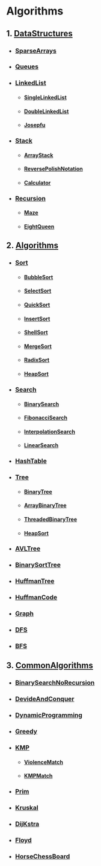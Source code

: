 # Algorithms



## 1. [DataStructures](https://github.com/CrazyCatZhang/Algorithms/tree/master/AlgsAndDs/Datastructures/src/com/catzhang)

 - ### [SparseArrays](https://github.com/CrazyCatZhang/Algorithms/tree/master/AlgsAndDs/Datastructures/src/com/catzhang/sparsearrays)

 - ### [Queues](https://github.com/CrazyCatZhang/Algorithms/tree/master/AlgsAndDs/Datastructures/src/com/catzhang/queues)

 - ### [LinkedList](https://github.com/CrazyCatZhang/Algorithms/tree/master/AlgsAndDs/Datastructures/src/com/catzhang/linkedlist)

   - #### [SingleLinkedList](https://github.com/CrazyCatZhang/Algorithms/tree/master/AlgsAndDs/Datastructures/src/com/catzhang/linkedlist/singlelinkedlist)

   - #### [DoubleLinkedList](https://github.com/CrazyCatZhang/Algorithms/tree/master/AlgsAndDs/Datastructures/src/com/catzhang/linkedlist/doublelinkedlist)

   - #### [Josepfu](https://github.com/CrazyCatZhang/Algorithms/tree/master/AlgsAndDs/Datastructures/src/com/catzhang/linkedlist/josepfu)

- ### [Stack](https://github.com/CrazyCatZhang/Algorithms/tree/master/AlgsAndDs/Datastructures/src/com/catzhang/stack)

  - #### [ArrayStack](https://github.com/CrazyCatZhang/Algorithms/tree/master/AlgsAndDs/Datastructures/src/com/catzhang/stack/arraystack)

  - #### [ReversePolishNotation](https://github.com/CrazyCatZhang/Algorithms/tree/master/AlgsAndDs/Datastructures/src/com/catzhang/stack/reversepolishnotation)

  - #### [Calculator](https://github.com/CrazyCatZhang/Algorithms/tree/master/AlgsAndDs/Datastructures/src/com/catzhang/stack/calculator)

- ### [Recursion](https://github.com/CrazyCatZhang/Algorithms/tree/master/AlgsAndDs/Datastructures/src/com/catzhang/recursion)

  - #### [Maze](https://github.com/CrazyCatZhang/Algorithms/tree/master/AlgsAndDs/Datastructures/src/com/catzhang/recursion/maze)

  - #### [EightQueen](https://github.com/CrazyCatZhang/Algorithms/tree/master/AlgsAndDs/Datastructures/src/com/catzhang/recursion/eightqueen)



## 2. [Algorithms](https://github.com/CrazyCatZhang/Algorithms/tree/master/AlgsAndDs/Algorithms/src/com/catzhang)

 - ### [Sort](https://github.com/CrazyCatZhang/Algorithms/tree/master/AlgsAndDs/Algorithms/src/com/catzhang/sort)

    - #### [BubbleSort](https://github.com/CrazyCatZhang/Algorithms/tree/master/AlgsAndDs/Algorithms/src/com/catzhang/sort/bubblesort)

    - #### [SelectSort](https://github.com/CrazyCatZhang/Algorithms/tree/master/AlgsAndDs/Algorithms/src/com/catzhang/sort/selectsort)

    - #### [QuickSort](https://github.com/CrazyCatZhang/Algorithms/tree/master/AlgsAndDs/Algorithms/src/com/catzhang/sort/selectsort)

    - #### [InsertSort](https://github.com/CrazyCatZhang/Algorithms/tree/master/AlgsAndDs/Algorithms/src/com/catzhang/sort/insertsort)

    - #### [ShellSort](https://github.com/CrazyCatZhang/Algorithms/tree/master/AlgsAndDs/Algorithms/src/com/catzhang/sort/shellsort)

    - #### [MergeSort](https://github.com/CrazyCatZhang/Algorithms/tree/master/AlgsAndDs/Algorithms/src/com/catzhang/sort/mergesort)

    - #### [RadixSort](https://github.com/CrazyCatZhang/Algorithms/tree/master/AlgsAndDs/Algorithms/src/com/catzhang/sort/redixsort)

   	- #### [HeapSort](https://github.com/CrazyCatZhang/Algorithms/tree/master/AlgsAndDs/Algorithms/src/com/catzhang/sort/heapsort)

- ### [Search](https://github.com/CrazyCatZhang/Algorithms/tree/master/AlgsAndDs/Algorithms/src/com/catzhang/search)

  - #### [BinarySearch](https://github.com/CrazyCatZhang/Algorithms/tree/master/AlgsAndDs/Algorithms/src/com/catzhang/search/binarysearch)

  - #### [FibonacciSearch](https://github.com/CrazyCatZhang/Algorithms/tree/master/AlgsAndDs/Algorithms/src/com/catzhang/search/fibonaccisearch)

  - #### [InterpolationSearch](https://github.com/CrazyCatZhang/Algorithms/tree/master/AlgsAndDs/Algorithms/src/com/catzhang/search/interpolationsearch)

  - #### [LinearSearch](https://github.com/CrazyCatZhang/Algorithms/tree/master/AlgsAndDs/Algorithms/src/com/catzhang/search/linearsearch)

- ### [HashTable](https://github.com/CrazyCatZhang/Algorithms/tree/master/AlgsAndDs/Algorithms/src/com/catzhang/hashtable)

- ### [Tree](https://github.com/CrazyCatZhang/Algorithms/tree/master/AlgsAndDs/Algorithms/src/com/catzhang/tree)

  - #### [BinaryTree](https://github.com/CrazyCatZhang/Algorithms/tree/master/AlgsAndDs/Algorithms/src/com/catzhang/tree/binarytree)

  - #### [ArrayBinaryTree](https://github.com/CrazyCatZhang/Algorithms/tree/master/AlgsAndDs/Algorithms/src/com/catzhang/tree/arraybinarytree)

  - #### [ThreadedBinaryTree](https://github.com/CrazyCatZhang/Algorithms/tree/master/AlgsAndDs/Algorithms/src/com/catzhang/tree/threadedbinarytree)

  - #### [HeapSort](https://github.com/CrazyCatZhang/Algorithms/tree/master/AlgsAndDs/Algorithms/src/com/catzhang/tree/heapsort)

- ### [AVLTree](https://github.com/CrazyCatZhang/Algorithms/tree/master/AlgsAndDs/Algorithms/src/com/catzhang/avltree)

- ### [BinarySortTree](https://github.com/CrazyCatZhang/Algorithms/tree/master/AlgsAndDs/Algorithms/src/com/catzhang/binarysorttree)

- ### [HuffmanTree](https://github.com/CrazyCatZhang/Algorithms/tree/master/AlgsAndDs/Algorithms/src/com/catzhang/huffmantree)

- ### [HuffmanCode](https://github.com/CrazyCatZhang/Algorithms/tree/master/AlgsAndDs/Algorithms/src/com/catzhang/huffmancode)

- ### [Graph](https://github.com/CrazyCatZhang/Algorithms/tree/master/AlgsAndDs/Algorithms/src/com/catzhang/graph)

- ### [DFS](https://github.com/CrazyCatZhang/Algorithms/tree/master/AlgsAndDs/Algorithms/src/com/catzhang/dfs)

- ### [BFS](https://github.com/CrazyCatZhang/Algorithms/tree/master/AlgsAndDs/Algorithms/src/com/catzhang/bfs)



## 3. [CommonAlgorithms](https://github.com/CrazyCatZhang/Algorithms/tree/master/AlgsAndDs/CommonAlgorithms/src/com/catzhang)

 - ### [BinarySearchNoRecursion](https://github.com/CrazyCatZhang/Algorithms/tree/master/AlgsAndDs/CommonAlgorithms/src/com/catzhang/binarysearchnorecursion)

 - ### [DevideAndConquer](https://github.com/CrazyCatZhang/Algorithms/tree/master/AlgsAndDs/CommonAlgorithms/src/com/catzhang/divideandconquer)

 - ### [DynamicProgramming](https://github.com/CrazyCatZhang/Algorithms/tree/master/AlgsAndDs/CommonAlgorithms/src/com/catzhang/dynamicprogramming)

 - ### [Greedy](https://github.com/CrazyCatZhang/Algorithms/tree/master/AlgsAndDs/CommonAlgorithms/src/com/catzhang/greedy)

 - ### [KMP](https://github.com/CrazyCatZhang/Algorithms/tree/master/AlgsAndDs/CommonAlgorithms/src/com/catzhang/kmp)

    - #### [ViolenceMatch](https://github.com/CrazyCatZhang/Algorithms/tree/master/AlgsAndDs/CommonAlgorithms/src/com/catzhang/kmp)

    - #### [KMPMatch](https://github.com/CrazyCatZhang/Algorithms/tree/master/AlgsAndDs/CommonAlgorithms/src/com/catzhang/kmp/kmpmatch)

 - ### [Prim](https://github.com/CrazyCatZhang/Algorithms/tree/master/AlgsAndDss/CommonAlgorithms/src/com/catzhang/prim)

- ### [Kruskal](https://github.com/CrazyCatZhang/Algorithms/tree/master/AlgsAndDs/CommonAlgorithms/src/com/catzhang/kruskal)

- ### [DijKstra](https://github.com/CrazyCatZhang/Algorithms/tree/master/AlgsAndDs/CommonAlgorithms/src/com/catzhang/dijkstra)

- ### [Floyd](https://github.com/CrazyCatZhang/Algorithms/tree/master/AlgsAndDs/CommonAlgorithms/src/com/catzhang/floyd)

- ### [HorseChessBoard](https://github.com/CrazyCatZhang/Algorithms/tree/master/AlgsAndDs/CommonAlgorithms/src/com/catzhang/horsechessboard)





​			
